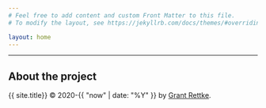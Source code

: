 ```yaml
---
# Feel free to add content and custom Front Matter to this file.
# To modify the layout, see https://jekyllrb.com/docs/themes/#overriding-theme-defaults

layout: home
---
```


---

## About the project

{{ site.title}} &copy; 2020-{{ "now" | date: "%Y" }} by [Grant Rettke](https://www.wisdomandwonder.com/).
